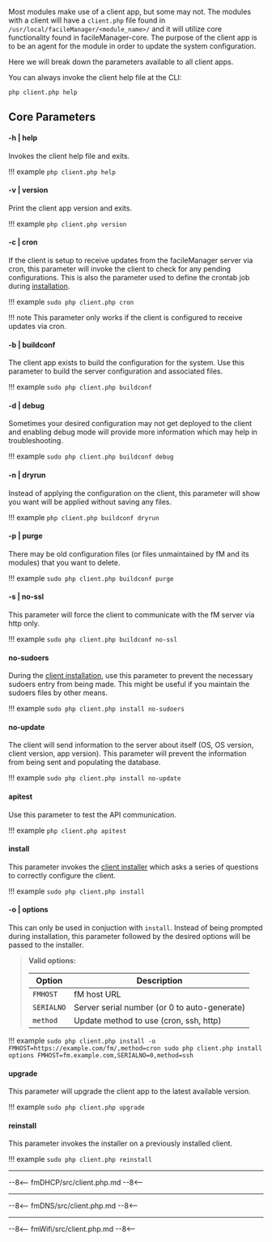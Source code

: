 Most modules make use of a client app, but some may not. The modules with a client will have a `client.php` file found in `/usr/local/facileManager/<module_name>/` and it will utilize core functionality found in facileManager-core. The purpose of the client app is to be an agent for the module in order to update the system configuration.

Here we will break down the parameters available to all client apps.

You can always invoke the client help file at the CLI:
```
php client.php help
```

## Core Parameters

#### -h | help
Invokes the client help file and exits.

!!! example
    ```
    php client.php help
    ```

#### -v | version
Print the client app version and exits.

!!! example
    ```
    php client.php version
    ```

#### -c | cron
If the client is setup to receive updates from the facileManager server via cron, this parameter will invoke the client to check for any pending configurations. This is also the parameter used to define the crontab job during [installation](../getting-started/basic-install.md#client-installation).

!!! example
    ```
    sudo php client.php cron
    ```

!!! note
    This parameter only works if the client is configured to receive updates via cron.

#### -b | buildconf
The client app exists to build the configuration for the system. Use this parameter to build the server configuration and associated files.

!!! example
    ```
    sudo php client.php buildconf
    ```

#### -d | debug
Sometimes your desired configuration may not get deployed to the client and enabling debug mode will provide more information which may help in troubleshooting.

!!! example
    ```
    sudo php client.php buildconf debug
    ```

#### -n | dryrun
Instead of applying the configuration on the client, this parameter will show you want will be applied without saving any files.

!!! example
    ```
    php client.php buildconf dryrun
    ```

#### -p | purge
There may be old configuration files (or files unmaintained by fM and its modules) that you want to delete.

!!! example
    ```
    sudo php client.php buildconf purge
    ```

#### -s | no-ssl
This parameter will force the client to communicate with the fM server via http only.

!!! example
    ```
    sudo php client.php buildconf no-ssl
    ```

#### no-sudoers
During the [client installation](../getting-started/basic-install.md#client-installation), use this parameter to prevent the necessary sudoers entry from being made. This might be useful if you maintain the sudoers files by other means.

!!! example
    ```
    sudo php client.php install no-sudoers
    ```

#### no-update
The client will send information to the server about itself (OS, OS version, client version, app version). This parameter will prevent the information from being sent and populating the database.

!!! example
    ```
    sudo php client.php install no-update
    ```

#### apitest
Use this parameter to test the API communication.

!!! example
    ```
    php client.php apitest
    ```

#### install
This parameter invokes the [client installer](../getting-started/basic-install.md#client-installation) which asks a series of questions to correctly configure the client.

!!! example
    ```
    sudo php client.php install
    ```

#### -o | options
This can only be used in conjuction with `install`. Instead of being prompted during installation, this parameter followed by the desired options will be passed to the installer.

>**Valid options:**
>
>| Option | Description |
>|--------|-------------|
>| `FMHOST` | fM host URL |
>| `SERIALNO` | Server serial number (or 0 to auto-generate) |
>| `method` | Update method to use (cron, ssh, http) |

!!! example
    ```
    sudo php client.php install -o FMHOST=https://example.com/fm/,method=cron
    sudo php client.php install options FMHOST=fm.example.com,SERIALNO=0,method=ssh
    ```

#### upgrade
This parameter will upgrade the client app to the latest available version.

!!! example
    ```
    sudo php client.php upgrade
    ```

#### reinstall
This parameter invokes the installer on a previously installed client.

!!! example
    ```
    sudo php client.php reinstall
    ```

---
--8<--
fmDHCP/src/client.php.md
--8<--

---
--8<--
fmDNS/src/client.php.md
--8<--

---
--8<--
fmWifi/src/client.php.md
--8<--
